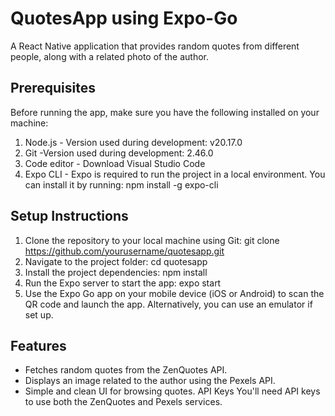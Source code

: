 # QuotesApp using Expo-Go
A React Native application that provides random quotes from different people, along with a related photo of the author.

## Prerequisites
Before running the app, make sure you have the following installed on your machine:

  1. Node.js - Version used during development: v20.17.0
  2. Git -Version used during development: 2.46.0
  3. Code editor - Download Visual Studio Code
  4. Expo CLI - Expo is required to run the project in a local environment.
     You can install it by running:  npm install -g expo-cli

## Setup Instructions
  1. Clone the repository to your local machine using Git: git clone https://github.com/yourusername/quotesapp.git
  2. Navigate to the project folder: cd quotesapp
  3. Install the project dependencies: npm install
  4. Run the Expo server to start the app: expo start
  5. Use the Expo Go app on your mobile device (iOS or Android) to scan the QR code and launch the app. Alternatively, you can use an emulator if set up.

## Features
- Fetches random quotes from the ZenQuotes API.
- Displays an image related to the author using the Pexels API.
- Simple and clean UI for browsing quotes.
API Keys
You'll need API keys to use both the ZenQuotes and Pexels services. 
